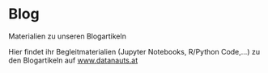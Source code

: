 # Blog
Materialien zu unseren Blogartikeln

Hier findet ihr Begleitmaterialien (Jupyter Notebooks, R/Python Code,...) zu den Blogartikeln auf www.datanauts.at
